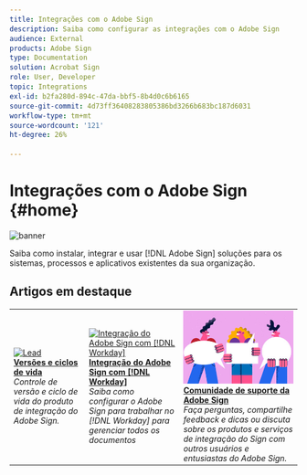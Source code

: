 ```yaml
---
title: Integrações com o Adobe Sign
description: Saiba como configurar as integrações com o Adobe Sign
audience: External
products: Adobe Sign
type: Documentation
solution: Acrobat Sign
role: User, Developer
topic: Integrations
exl-id: b2fa280d-894c-47da-bbf5-8b4d0c6b6165
source-git-commit: 4d73ff36408283805386bd3266b683bc187d6031
workflow-type: tm+mt
source-wordcount: '121'
ht-degree: 26%

---
```


# Integrações com o Adobe Sign {#home}

![banner](images/sign-banner.png)

Saiba como instalar, integrar e usar [!DNL Adobe Sign] soluções para os sistemas, processos e aplicativos existentes da sua organização.

## Artigos em destaque

<table style="table-layout:fixed">
<tr>
  <td>
    <a href="versions.md">
    <img alt="Lead" src="images/versions.png"/>
    </a>
    <div>
    <a href="versions.md"><strong>Versões e ciclos de vida</strong></a>
    </div>
    <em>Controle de versão e ciclo de vida do produto de integração do Adobe Sign.</em>
    <br>
  </td>
  <td>
    <a href="workday/tutorial-video.md">
    <img alt="Integração do Adobe Sign com [!DNL Workday]" src="images/wd-integration.png"/>
    </a>
    <div>
    <a href="workday/tutorial-video.md"><strong>Integração do Adobe Sign com [!DNL Workday]</strong></a>
    </div>
    <em>Saiba como configurar o Adobe Sign para trabalhar no [!DNL Workday] para gerenciar todos os documentos</em>
  </td>
  <td>
    <a href="https://community.adobe.com/t5/adobe-sign/bd-p/adobe-sign?page=1&amp;sort=latest_replies&amp;filter=all">
    <img alt="Comunidade de suporte da Adobe Sign" src="images/sign-forum.png"/>
    </a>
    <div>
    <a href="https://community.adobe.com/t5/adobe-sign/bd-p/adobe-sign?page=1&amp;sort=latest_replies&amp;filter=all"><strong>Comunidade de suporte da Adobe Sign</strong></a>
    </div>
    <em>Faça perguntas, compartilhe feedback e dicas ou discuta sobre os produtos e serviços de integração do Sign com outros usuários e entusiastas do Adobe Sign.</em>
    <br>
  </td>
</tr>
</table>
